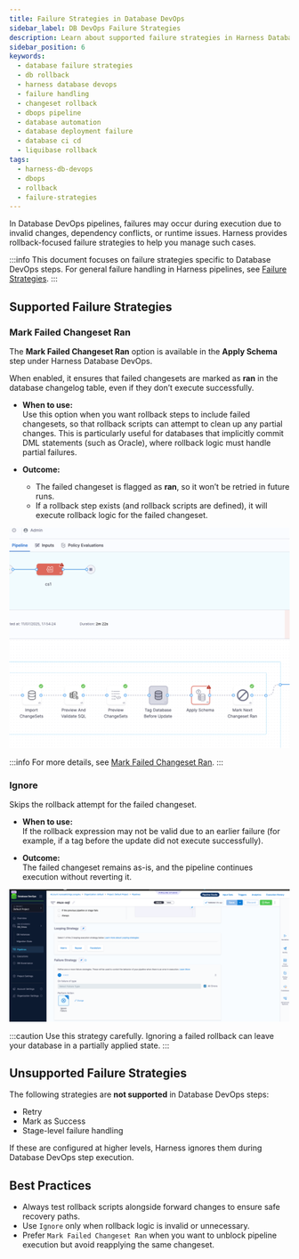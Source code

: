 ```yaml
---
title: Failure Strategies in Database DevOps
sidebar_label: DB DevOps Failure Strategies
description: Learn about supported failure strategies in Harness Database DevOps, including rollback options such as Mark Changeset Ran and Ignore.
sidebar_position: 6
keywords:
  - database failure strategies
  - db rollback
  - harness database devops
  - failure handling
  - changeset rollback
  - dbops pipeline
  - database automation
  - database deployment failure
  - database ci cd
  - liquibase rollback
tags:
  - harness-db-devops
  - dbops
  - rollback
  - failure-strategies
---
```


In Database DevOps pipelines, failures may occur during execution due to invalid changes, dependency conflicts, or runtime issues. Harness provides rollback-focused failure strategies to help you manage such cases.

:::info
This document focuses on failure strategies specific to Database DevOps steps. For general failure handling in Harness pipelines, see [Failure Strategies](https://developer.harness.io/docs/platform/pipelines/failure-handling/define-a-failure-strategy-on-stages-and-steps/).
:::

## Supported Failure Strategies

### Mark Failed Changeset Ran
The **Mark Failed Changeset Ran** option is available in the **Apply Schema** step under Harness Database DevOps.  

When enabled, it ensures that failed changesets are marked as **ran** in the database changelog table, even if they don’t execute successfully.  

- **When to use:**  
  Use this option when you want rollback steps to include failed changesets, so that rollback scripts can attempt to clean up any partial changes. This is particularly useful for databases that implicitly commit DML statements (such as Oracle), where rollback logic must handle partial failures.  

- **Outcome:**  
  - The failed changeset is flagged as **ran**, so it won’t be retried in future runs.  
  - If a rollback step exists (and rollback scripts are defined), it will execute rollback logic for the failed changeset.  

![Apply Schema with Mark Failed Changeset Ran enabled](./static/mark-failed-changeset-ran.png)

:::info
For more details, see [Mark Failed Changeset Ran](../features/mark-failed-changeset-ran.md).
:::

### Ignore
Skips the rollback attempt for the failed changeset.

- **When to use:**  
  If the rollback expression may not be valid due to an earlier failure (for example, if a tag before the update did not execute successfully).  

- **Outcome:**  
  The failed changeset remains as-is, and the pipeline continues execution without reverting it.  

![Ignore Failure Step](./static/image.png)

:::caution
Use this strategy carefully. Ignoring a failed rollback can leave your database in a partially applied state.
:::

## Unsupported Failure Strategies
The following strategies are **not supported** in Database DevOps steps:  
- Retry  
- Mark as Success  
- Stage-level failure handling  

If these are configured at higher levels, Harness ignores them during Database DevOps step execution.  

## Best Practices
- Always test rollback scripts alongside forward changes to ensure safe recovery paths.  
- Use `Ignore` only when rollback logic is invalid or unnecessary.  
- Prefer `Mark Failed Changeset Ran` when you want to unblock pipeline execution but avoid reapplying the same changeset.  